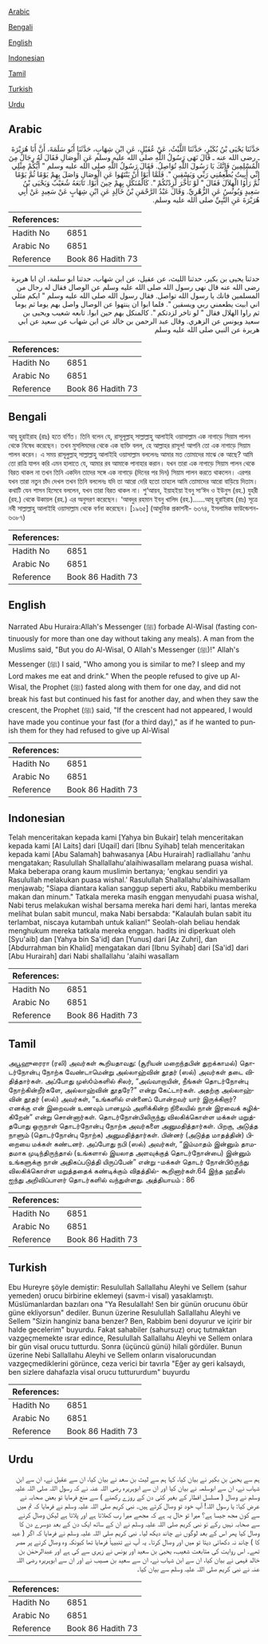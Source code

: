 [Arabic](#arabic)

[Bengali](#bengali)

[English](#english)

[Indonesian](#indonesian)

[Tamil](#tamil)

[Turkish](#turkish)

[Urdu](#urdu)

## Arabic


<div dir="rtl" lang="ar" style={{fontSize:'larger',backgroundColor:'#f8f9fa',padding:20}}>
حَدَّثَنَا يَحْيَى بْنُ بُكَيْرٍ، حَدَّثَنَا اللَّيْثُ، عَنْ عُقَيْلٍ، عَنِ ابْنِ شِهَابٍ، حَدَّثَنَا أَبُو سَلَمَةَ، أَنَّ أَبَا هُرَيْرَةَ ـ رضى الله عنه ـ قَالَ نَهَى رَسُولُ اللَّهِ صلى الله عليه وسلم عَنِ الْوِصَالِ فَقَالَ لَهُ رِجَالٌ مِنَ الْمُسْلِمِينَ فَإِنَّكَ يَا رَسُولَ اللَّهِ تُوَاصِلُ‏.‏ فَقَالَ رَسُولُ اللَّهِ صلى الله عليه وسلم ‏"‏ أَيُّكُمْ مِثْلِي إِنِّي أَبِيتُ يُطْعِمُنِي رَبِّي وَيَسْقِينِ ‏"‏‏.‏ فَلَمَّا أَبَوْا أَنْ يَنْتَهُوا عَنِ الْوِصَالِ وَاصَلَ بِهِمْ يَوْمًا ثُمَّ يَوْمًا ثُمَّ رَأَوُا الْهِلاَلَ فَقَالَ ‏"‏ لَوْ تَأَخَّرَ لَزِدْتُكُمْ ‏"‏‏.‏ كَالْمُنَكِّلِ بِهِمْ حِينَ أَبَوْا‏.‏ تَابَعَهُ شُعَيْبٌ وَيَحْيَى بْنُ سَعِيدٍ وَيُونُسُ عَنِ الزُّهْرِيِّ‏.‏ وَقَالَ عَبْدُ الرَّحْمَنِ بْنُ خَالِدٍ عَنِ ابْنِ شِهَابٍ عَنْ سَعِيدٍ عَنْ أَبِي هُرَيْرَةَ عَنِ النَّبِيِّ صلى الله عليه وسلم‏.‏
</div>
<div style={{backgroundColor:'#f8f9fa',padding:20, marginBottom: 10}}><table> <thead> <tr> <th>References:</th> <th></th> </tr> </thead> <tbody><tr><td>Hadith No</td><td>6851</td></tr><tr><td>Arabic No</td><td>6851</td></tr><tr><td>Reference</td><td>Book 86 Hadith 73</td></tr></tbody></table></div>


<div dir="rtl" lang="ar" style={{fontSize:'larger',backgroundColor:'#f8f9fa',padding:20}}>
حدثنا يحيى بن بكير، حدثنا الليث، عن عقيل، عن ابن شهاب، حدثنا ابو سلمة، ان ابا هريرة رضى الله عنه قال نهى رسول الله صلى الله عليه وسلم عن الوصال فقال له رجال من المسلمين فانك يا رسول الله تواصل. فقال رسول الله صلى الله عليه وسلم " ايكم مثلي اني ابيت يطعمني ربي ويسقين ". فلما ابوا ان ينتهوا عن الوصال واصل بهم يوما ثم يوما ثم راوا الهلال فقال " لو تاخر لزدتكم ". كالمنكل بهم حين ابوا. تابعه شعيب ويحيى بن سعيد ويونس عن الزهري. وقال عبد الرحمن بن خالد عن ابن شهاب عن سعيد عن ابي هريرة عن النبي صلى الله عليه وسلم
</div>
<div style={{backgroundColor:'#f8f9fa',padding:20, marginBottom: 10}}><table> <thead> <tr> <th>References:</th> <th></th> </tr> </thead> <tbody><tr><td>Hadith No</td><td>6851</td></tr><tr><td>Arabic No</td><td>6851</td></tr><tr><td>Reference</td><td>Book 86 Hadith 73</td></tr></tbody></table></div>

## Bengali


<div dir="ltr" lang="bn" style={{fontSize:'larger',backgroundColor:'#f8f9fa',padding:20}}>
আবূ হুরাইরাহ (রাঃ) হতে বর্ণিত। তিনি বলেন যে, রাসূলূল্লাহ্ সাল্লাল্লাহু আলাইহি ওয়াসাল্লাম এক নাগাড়ে সিয়াম পালন থেকে নিষেধ করেছেন। তখন মুসলিমদের থেকে এক ব্যক্তি বলল, হে আল্লাহর রাসূল! আপনি তো এক নাগাড়ে সিয়াম পালন করেন। এ সময় রাসূলুল্লাহ্ সাল্লাল্লাহু আলাইহি ওয়াসাল্লাম বললেনঃ আমার মত তোমাদের মাঝে কে আছে? আমি তো রাত্রি যাপন করি এমন হালাতে যে, আমার রব আমাকে পানাহার করান। যখন তারা এক নাগাড়ে সিয়াম পালন থেকে বিরত থাকল না তখন তিনি একদিন তাদের সঙ্গে এক নাগাড়ে (দিনের পর দিন) সিয়াম পালন করতে থাকলেন। এরপর যখন তারা নতুন চাঁদ দেখল তখন তিনি বললেনঃ যদি তা আরো দেরি হতো তাহলে আমি তোমাদের আরো বাড়িয়ে দিতাম। কথাটি যেন শাসন হিসেবে বললেন, যখন তারা বিরত থাকল না। শু‘আয়ব, ইয়াহইয়া ইবনু সা‘ঈদ ও ইউনুস (রহ.) যুহরী (রহ.) থেকে উকায়ল (রহ.) এর অনুসরণ করেছেন। ‘আবদুর রহমান ইবনু খালিদ (রহ.)......আবূ হুরাইরাহ (রাঃ) সূত্রে নবী সাল্লাল্লাহু আলাইহি ওয়াসাল্লাম থেকে বর্ণনা করেছেন। [১৯৬৫] (আধুনিক প্রকাশনী- ৬৩৭৪, ইসলামিক ফাউন্ডেশন- ৬৩৮৭)
</div>
<div style={{backgroundColor:'#f8f9fa',padding:20, marginBottom: 10}}><table> <thead> <tr> <th>References:</th> <th></th> </tr> </thead> <tbody><tr><td>Hadith No</td><td>6851</td></tr><tr><td>Arabic No</td><td>6851</td></tr><tr><td>Reference</td><td>Book 86 Hadith 73</td></tr></tbody></table></div>

## English


<div dir="ltr" lang="en" style={{fontSize:'larger',backgroundColor:'#f8f9fa',padding:20}}>
Narrated Abu Huraira:Allah's Messenger (ﷺ) forbade Al-Wisal (fasting continuously for more than one day without taking any meals). A man from the Muslims said, "But you do Al-Wisal, O Allah's Messenger (ﷺ)!" Allah's Messenger (ﷺ) I said, "Who among you is similar to me? I sleep and my Lord makes me eat and drink." When the people refused to give up Al-Wisal, the Prophet (ﷺ) fasted along with them for one day, and did not break his fast but continued his fast for another day, and when they saw the crescent, the Prophet (ﷺ) said, "If the crescent had not appeared, I would have made you continue your fast (for a third day)," as if he wanted to punish them for they had refused to give up Al-Wisal
</div>
<div style={{backgroundColor:'#f8f9fa',padding:20, marginBottom: 10}}><table> <thead> <tr> <th>References:</th> <th></th> </tr> </thead> <tbody><tr><td>Hadith No</td><td>6851</td></tr><tr><td>Arabic No</td><td>6851</td></tr><tr><td>Reference</td><td>Book 86 Hadith 73</td></tr></tbody></table></div>

## Indonesian


<div dir="ltr" lang="id" style={{fontSize:'larger',backgroundColor:'#f8f9fa',padding:20}}>
Telah menceritakan kepada kami [Yahya bin Bukair] telah menceritakan kepada kami [Al Laits] dari [Uqail] dari [Ibnu Syihab] telah menceritakan kepada kami [Abu Salamah] bahwasanya [Abu Hurairah] radliallahu 'anhu mengatakan; Rasulullah Shallallahu'alaihiwasallam melarang puasa wishal. Maka beberapa orang kaum muslimin bertanya; 'engkau sendiri ya Rasulullah melakukan puasa wishal.' Rasulullah Shallallahu'alaihiwasallam menjawab; "Siapa diantara kalian sanggup seperti aku, Rabbiku memberiku makan dan minum." Tatkala mereka masih enggan menyudahi puasa wishal, Nabi terus melakukan wishal bersama mereka hari demi hari, lantas mereka melihat bulan sabit muncul, maka Nabi bersabda: "Kalaulah bulan sabit itu terlambat, niscaya kutambah untuk kalian!" Seolah-olah beliau hendak menghukum mereka tatkala mereka enggan. hadits ini diperkuat oleh [Syu'aib] dan [Yahya bin Sa'id] dan [Yunus] dari [Az Zuhri], dan [Abdurrahman bin Khalid] mengatakan dari [Ibnu Syihab] dari [Sa'id] dari [Abu Hurairah] dari Nabi shallallahu 'alaihi wasallam
</div>
<div style={{backgroundColor:'#f8f9fa',padding:20, marginBottom: 10}}><table> <thead> <tr> <th>References:</th> <th></th> </tr> </thead> <tbody><tr><td>Hadith No</td><td>6851</td></tr><tr><td>Arabic No</td><td>6851</td></tr><tr><td>Reference</td><td>Book 86 Hadith 73</td></tr></tbody></table></div>

## Tamil


<div dir="ltr" lang="ta" style={{fontSize:'larger',backgroundColor:'#f8f9fa',padding:20}}>
அபூஹுரைரா (ரலி) அவர்கள் கூறியதாவது: (சூரியன் மறைந்தபின் துறக்காமல்) தொடர்நோன்பு நோற்க வேண்டாமென்று அல்லாஹ்வின் தூதர் (ஸல்) அவர்கள் தடை விதித்தார்கள். அப்போது முஸ்óம்களில் சிலர், “அவ்வாறாயின், நீங்கள் தொடர்நோன்பு நோற்கின்றீர்களே, அல்லாஹ்வின் தூதரே?” என்று கேட்டார்கள். அதற்கு அல்லாஹ்வின் தூதர் (ஸல்) அவர்கள், “உங்களில் என்னைப் போன்றவர் யார் இருக்கிறார்? எனக்கு என் இறைவன் உணவும் பானமும் அளிக்கின்ற நிலையில் நான் இரவைக் கழிக்கிறேன்” என்று சொன்னார்கள். தொடர்நோன்பிலிருந்து விலகிக்கொள்ள மக்கள் மறுத்தபோது ஒருநாள் தொடர்நோன்பு நோற்க அவர்களை அனுமதித்தார்கள். பிறகு, அடுத்த நாளும் (தொடர்நோன்பு நோற்க) அனுமதித்தார்கள். பின்னர் (அடுத்த மாதத்தின்) பிறையை மக்கள் கண்டனர். அப்போது நபி (ஸல்) அவர்கள், “இம்மாதம் இன்னும் தாமதமாக முடிந்திருந்தால் (உங்களால் இயலாத அளவுக்குத் தொடர்நோன்பை) இன்னும் உங்களுக்கு நான் அதிகப்படுத்தி யிருப்பேன்” என்று -மக்கள் தொடர் நோன்பிóருந்து விலகிக்கொள்ள மறுத்ததைக் கண்டிக்கும் விதத்தில்- கூறினார்கள்.64 இந்த ஹதீஸ் ஐந்து அறிவிப்பாளர் தொடர்களில் வந்துள்ளது. அத்தியாயம் : 86
</div>
<div style={{backgroundColor:'#f8f9fa',padding:20, marginBottom: 10}}><table> <thead> <tr> <th>References:</th> <th></th> </tr> </thead> <tbody><tr><td>Hadith No</td><td>6851</td></tr><tr><td>Arabic No</td><td>6851</td></tr><tr><td>Reference</td><td>Book 86 Hadith 73</td></tr></tbody></table></div>

## Turkish


<div dir="ltr" lang="tr" style={{fontSize:'larger',backgroundColor:'#f8f9fa',padding:20}}>
Ebu Hureyre şöyle demiştir: Resulullah Sallallahu Aleyhi ve Sellem (sahur yemeden) orucu birbirine eklemeyi (savm-i visal) yasaklamıştı. Müslümanlardan bazıları ona "Ya Resulallah! Sen bir günün orucunu öbür güne ekliyorsun" dediler. Bunun üzerine Resulullah Sallallahu Aleyhi ve Sellem "Sizin hanginiz bana benzer? Ben, Rabbim beni doyurur ve içirir bir halde gecelerim" buyurdu. Fakat sahabiler (sahursuz) oruç tutmaktan vazgeçmemekte ısrar edince, Resulullah Sallallahu Aleyhi ve Sellem onlara bir gün visal orucu tutturdu. Sonra (üçüncü günü) hilali gördüler. Bunun üzerine Nebi Sallallahu Aleyhi ve Sellem onların visalorucundan vazgeçmediklerini görünce, ceza verici bir tavırla "Eğer ay geri kalsaydı, ben sizlere dahafazla visal orucu tuttururdum" buyurdu
</div>
<div style={{backgroundColor:'#f8f9fa',padding:20, marginBottom: 10}}><table> <thead> <tr> <th>References:</th> <th></th> </tr> </thead> <tbody><tr><td>Hadith No</td><td>6851</td></tr><tr><td>Arabic No</td><td>6851</td></tr><tr><td>Reference</td><td>Book 86 Hadith 73</td></tr></tbody></table></div>

## Urdu


<div dir="rtl" lang="ur" style={{fontSize:'larger',backgroundColor:'#f8f9fa',padding:20}}>
ہم سے یحییٰ بن بکیر نے بیان کیا، کہا ہم سے لیث بن سعد نے بیان کیا، ان سے عقیل نے، ان سے ابن شہاب نے، ان سے ابوسلمہ نے بیان کیا اور ان سے ابوہریرہ رضی اللہ عنہ نے کہ رسول اللہ صلی اللہ علیہ وسلم نے وصال ( مسلسل افطار کے بغیر کئی دن کے روزے رکھنے ) سے منع فرمایا تو بعض صحابہ نے عرض کیا: یا رسول اللہ! آپ خود تو وصال کرتے ہیں۔ نبی کریم صلی اللہ علیہ وسلم نے فرمایا کہ تم میں سے کون مجھ جیسا ہے؟ میرا تو حال یہ ہے کہ مجھے میرا رب کھلاتا ہے اور پلاتا ہے لیکن وصال کرنے سے صحابہ نہیں رکے تو نبی کریم صلی اللہ علیہ وسلم نے ان کے ساتھ ایک دن کے بعد دوسرے دن کا وصال کیا پھر اس کے بعد لوگوں نے چاند دیکھ لیا۔ نبی کریم صلی اللہ علیہ وسلم نے فرمایا کہ اگر ( عید کا ) چاند نہ دکھائی دیتا تو میں اور وصال کرتا۔ یہ آپ نے تنبیہاً فرمایا تھا کیونکہ وہ وصال کرنے پر مصر تھے۔ اس روایت کی متابعت شعیب، یحییٰ بن سعید اور یونس نے زہری سے کی ہے اور عبدالرحمٰن بن خالد فہمی نے بیان کیا، ان سے ابن شہاب نے، ان سے سعید بن مسیب نے اور ان سے ابوہریرہ رضی اللہ عنہ نے نبی کریم صلی اللہ علیہ وسلم سے بیان کیا۔
</div>
<div style={{backgroundColor:'#f8f9fa',padding:20, marginBottom: 10}}><table> <thead> <tr> <th>References:</th> <th></th> </tr> </thead> <tbody><tr><td>Hadith No</td><td>6851</td></tr><tr><td>Arabic No</td><td>6851</td></tr><tr><td>Reference</td><td>Book 86 Hadith 73</td></tr></tbody></table></div>